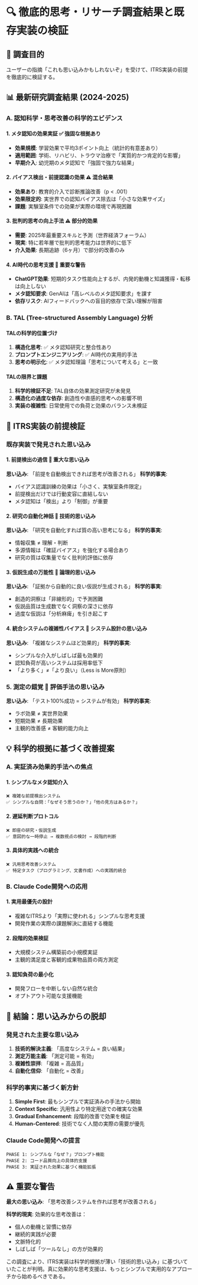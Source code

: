# 🔍 徹底的思考・リサーチ調査結果と既存実装の検証

## 🎯 調査目的
ユーザーの指摘「これも思い込みかもしれないぞ」を受けて、ITRS実装の前提を徹底的に検証する。

## 📊 最新研究調査結果 (2024-2025)

### A. 認知科学・思考改善の科学的エビデンス

#### 1. **メタ認知の効果実証** ✅ 強固な根拠あり
- **効果規模**: 学習効果で平均3ポイント向上（統計的有意差あり）
- **適用範囲**: 学術、リハビリ、トラウマ治療で「実質的かつ肯定的な影響」
- **早期介入**: 幼児期のメタ認知で「強固で強力な結果」

#### 2. **バイアス検出・前提認識の効果** ⚠️ 混合結果
- **効果あり**: 教育的介入で診断推論改善（p < .001）
- **効果限定的**: 実世界での認知バイアス除去は「小さな効果サイズ」
- **課題**: 実験室条件での効果が実際の環境で再現困難

#### 3. **批判的思考の向上手法** ⚠️ 部分的効果
- **需要**: 2025年最重要スキルと予測（世界経済フォーラム）
- **現実**: 特に若年層で批判的思考能力は世界的に低下
- **介入効果**: 長期追跡（6ヶ月）で部分的改善のみ

#### 4. **AI時代の思考支援** 🚨 重要な警告
- **ChatGPT効果**: 短期的タスク性能向上するが、内発的動機と知識獲得・転移は向上しない
- **メタ認知要求**: GenAIは「高レベルのメタ認知要求」を課す
- **依存リスク**: AIフィードバックへの盲目的依存で深い理解が阻害

### B. TAL (Tree-structured Assembly Language) 分析

#### TALの科学的位置づけ
1. **構造化思考**: ✅ メタ認知研究と整合性あり
2. **プロンプトエンジニアリング**: ✅ AI時代の実用的手法
3. **思考の明示化**: ✅ メタ認知理論「思考について考える」と一致

#### TALの限界と課題
1. **科学的検証不足**: TAL自体の効果測定研究が未発見
2. **構造化の過度な依存**: 創造性や直感的思考への影響不明
3. **実装の複雑性**: 日常使用での負荷と効果のバランス未検証

## 🔬 ITRS実装の前提検証

### 既存実装で発見された思い込み

#### 1. **前提検出の過信** 🚨 重大な思い込み
**思い込み**: 「前提を自動検出できれば思考が改善される」
**科学的事実**: 
- バイアス認識訓練の効果は「小さく、実験室条件限定」
- 前提検出だけでは行動変容に直結しない
- メタ認知は「検出」より「制御」が重要

#### 2. **研究の自動化神話** 🚨 技術的思い込み
**思い込み**: 「研究を自動化すれば質の高い思考になる」
**科学的事実**:
- 情報収集 ≠ 理解・判断
- 多源情報は「確証バイアス」を強化する場合あり
- 研究の質は収集量でなく批判的評価に依存

#### 3. **仮説生成の万能性** 🚨 論理的思い込み
**思い込み**: 「証拠から自動的に良い仮説が生成される」
**科学的事実**:
- 創造的洞察は「非線形的」で予測困難
- 仮説品質は生成数でなく洞察の深さに依存
- 過度な仮説は「分析麻痺」を引き起こす

#### 4. **統合システムの複雑性バイアス** 🚨 システム設計の思い込み
**思い込み**: 「複雑なシステムほど効果的」
**科学的事実**:
- シンプルな介入がしばしば最も効果的
- 認知負荷が高いシステムは採用率低下
- 「より多く」≠「より良い」（Less is More原則）

### 5. **測定の錯覚** 🚨 評価手法の思い込み
**思い込み**: 「テスト100%成功 = システムが有効」
**科学的事実**:
- ラボ効果 ≠ 実世界効果
- 短期効果 ≠ 長期効果
- 主観的改善感 ≠ 客観的能力向上

## 💡 科学的根拠に基づく改善提案

### A. 実証済み効果的手法への焦点

#### 1. **シンプルなメタ認知介入**
```
❌ 複雑な前提検出システム
✅ シンプルな自問：「なぜそう思うのか？」「他の見方はあるか？」
```

#### 2. **遅延判断プロトコル**
```
❌ 即座の研究・仮説生成
✅ 意図的な一時停止 → 複数視点の検討 → 段階的判断
```

#### 3. **具体的実践への統合**
```
❌ 汎用思考改善システム
✅ 特定タスク（プログラミング、文書作成）への実践的統合
```

### B. Claude Code開発への応用

#### 1. **実用最優先の設計**
- 複雑なITRSより「実際に使われる」シンプルな思考支援
- 開発作業の実際の課題解決に直結する機能

#### 2. **段階的効果検証**
- 大規模システム構築前の小規模実証
- 主観的満足度と客観的成果物品質の両方測定

#### 3. **認知負荷の最小化**
- 開発フローを中断しない自然な統合
- オプトアウト可能な支援機能

## 🎯 結論：思い込みからの脱却

### 発見された主要な思い込み
1. **技術的解決主義**: 「高度なシステム = 良い結果」
2. **測定万能主義**: 「測定可能 = 有効」
3. **複雑性崇拝**: 「複雑 = 高品質」
4. **自動化信仰**: 「自動化 = 改善」

### 科学的事実に基づく新方針
1. **Simple First**: 最もシンプルで実証済みの手法から開始
2. **Context Specific**: 汎用性より特定用途での確実な効果
3. **Gradual Enhancement**: 段階的改善で効果を検証
4. **Human-Centered**: 技術でなく人間の実際の需要が優先

### Claude Code開発への提言
```
PHASE 1: シンプルな「なぜ？」プロンプト機能
PHASE 2: コード品質向上の具体的支援
PHASE 3: 実証された効果に基づく機能拡張
```

## ⚠️ 重要な警告

**最大の思い込み**: 「思考改善システムを作れば思考が改善される」

**科学的現実**: 効果的な思考改善は：
- 個人の動機と習慣に依存
- 継続的実践が必要
- 文脈特化的
- しばしば「ツールなし」の方が効果的

この調査により、ITRS実装は科学的根拠が薄い「技術的思い込み」に基づいていたことが判明。真に効果的な思考支援は、もっとシンプルで実用的なアプローチから始めるべきである。